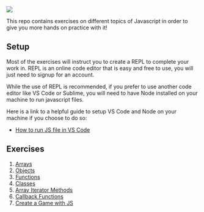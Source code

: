 <img src="https://i.imgur.com/sA6iEbw.jpg">

This repo contains exercises on different topics of Javascript in order to give you more hands on practice with it!

## Setup
Most of the exercises will instruct you to create a REPL to complete your work in. REPL is an online code editor that is easy and free to use, you will just need to signup for an account.

While the use of REPL is recommended, if you prefer to use another code editor like VS Code or Sublime, you will need to have Node installed on your machine to run javascript files.

Here is a link to a helpful guide to setup VS Code and Node on your machine if you choose to do so:
  - [How to run JS file in VS Code](https://www.altcademy.com/blog/how-to-run-a-javascript-file-in-visual-studio-code/)

## Exercises

1. [Arrays](arrays.md)
2. [Objects](objects.md)
3. [Functions](functions.md)
4. [Classes](classes.md)
5. [Array Iterator Methods](array-iterators.md)
6. [Callback Functions](callback-functions.md)
7. [Create a Game with JS](guess-the-number.md)
